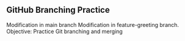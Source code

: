 ## GitHub Branching Practice
Modification in main branch
Modification in feature-greeting branch.
Objective: Practice Git branching and merging
